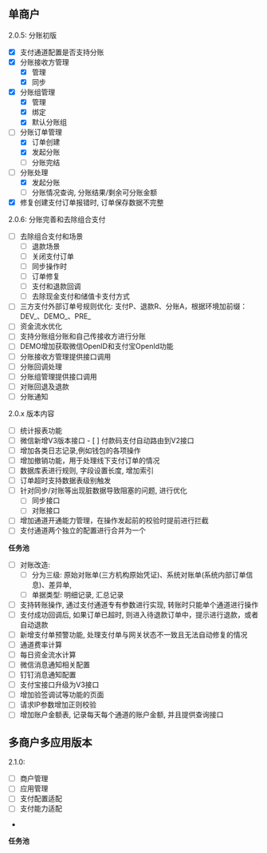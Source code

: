 ## 单商户
2.0.5: 分账初版
- [x] 支付通道配置是否支持分账
- [x] 分账接收方管理
  - [x] 管理
  - [x] 同步
- [x] 分账组管理
  - [x] 管理
  - [x] 绑定
  - [x] 默认分账组
- [ ] 分账订单管理
  - [x] 订单创建
  - [x] 发起分账
  - [ ] 分账完结
- [ ] 分账处理
  - [x] 发起分账
  - [ ] 分账情况查询, 分账结果/剩余可分账金额
- [x] 修复创建支付订单报错时, 订单保存数据不完整

2.0.6: 分账完善和去除组合支付
- [ ] 去除组合支付和场景
  - [ ] 退款场景
  - [ ] 关闭支付订单
  - [ ] 同步操作时
  - [ ] 订单修复
  - [ ] 支付和退款回调
  - [ ] 去除现金支付和储值卡支付方式
- [ ] 三方支付外部订单号规则优化: 支付P、退款R、分账A，根据环境加前缀：DEV_、DEMO_、PRE_
- [ ] 资金流水优化
- [ ] 支持分账组分账和自己传接收方进行分账
- [ ] DEMO增加获取微信OpenID和支付宝OpenId功能
- [ ] 分账接收方管理提供接口调用
- [ ] 分账回调处理
- [ ] 分账组管理提供接口调用
- [ ] 对账回退及退款
- [ ] 分账通知

2.0.x 版本内容
- [ ] 统计报表功能
- [ ] 微信新增V3版本接口
      - [ ] 付款码支付自动路由到V2接口
- [ ] 增加各类日志记录,例如钱包的各项操作
- [ ] 增加撤销功能，用于处理线下支付订单的情况
- [ ] 数据库表进行规则, 字段设置长度, 增加索引
- [ ] 订单超时支持数据表级别触发
- [ ] 针对同步/对账等出现脏数据导致阻塞的问题, 进行优化
    - [ ] 同步接口
    - [ ] 对账接口
- [ ] 增加通道开通能力管理，在操作发起前的校验时提前进行拦截
- [ ] 支付通道两个独立的配置进行合并为一个
    
**任务池**
- [ ] 对账改造: 
  - [ ] 分为三级: 原始对账单(三方机构原始凭证)、系统对账单(系统内部订单信息)、差异单,
  - [ ] 单据类型: 明细记录, 汇总记录
- [ ] 支持转账操作, 通过支付通道专有参数进行实现, 转账时只能单个通道进行操作
- [ ] 支付成功回调后, 如果订单已超时, 则进入待退款订单中，提示进行退款，或者自动退款
- [ ] 新增支付单预警功能, 处理支付单与网关状态不一致且无法自动修复的情况
- [ ] 通道费率计算
- [ ] 每日资金流水计算
- [ ] 微信消息通知相关配置
- [ ] 钉钉消息通知配置
- [ ] 支付宝接口升级为V3接口
- [ ] 增加验签调试等功能的页面
- [ ] 请求IP参数增加正则校验
- [ ] 增加账户金额表, 记录每天每个通道的账户金额, 并且提供查询接口

## 多商户多应用版本
2.1.0:
- [ ] 商户管理
- [ ] 应用管理
- [ ] 支付配置适配
- [ ] 支付能力适配
- 

**任务池**

